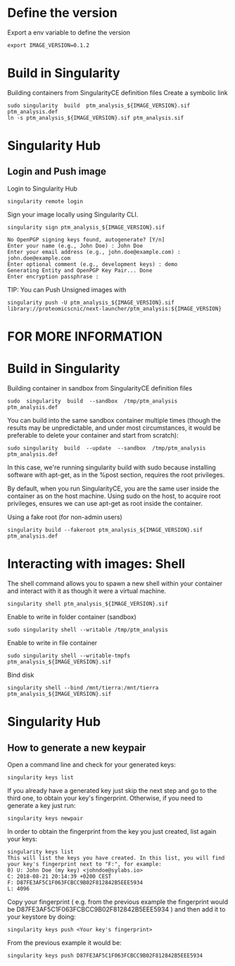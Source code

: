 # Define the version

Export a env variable to define the version
```
export IMAGE_VERSION=0.1.2
```

# Build in Singularity

Building containers from SingularityCE definition files
Create a symbolic link
```
sudo singularity  build  ptm_analysis_${IMAGE_VERSION}.sif  ptm_analysis.def
ln -s ptm_analysis_${IMAGE_VERSION}.sif ptm_analysis.sif
```

# Singularity Hub

## Login and Push image

Login to Singularity Hub
```
singularity remote login
```

Sign your image locally using Singularity CLI.
```
singularity sign ptm_analysis_${IMAGE_VERSION}.sif

No OpenPGP signing keys found, autogenerate? [Y/n]
Enter your name (e.g., John Doe) : John Doe
Enter your email address (e.g., john.doe@example.com) : john.doe@example.com
Enter optional comment (e.g., development keys) : demo
Generating Entity and OpenPGP Key Pair... Done
Enter encryption passphrase :
```

TIP: You can Push Unsigned images with 
```
singularity push -U ptm_analysis_${IMAGE_VERSION}.sif library://proteomicscnic/next-launcher/ptm_analysis:${IMAGE_VERSION}
```



<!-- 
I HAVE TO DO THE FOLLOWING STEP ???
Verifying an image is quite easy, just run the verify command within your terminal.
```
singularity verify ptm_analysis_${IMAGE_VERSION}.sif

Verifying image: image.sif
Data integrity checked, authentic and signed by:
John Doe <john.doe@example.com>, KeyID 284972D6D4FC6713
```


Push image
```
singularity push ptm_analysis_${IMAGE_VERSION}.sif library://proteomicscnic/next-launcher/ptm_analysis:${IMAGE_VERSION}
``` -->




# FOR MORE INFORMATION

# Build in Singularity

Building container in sandbox from SingularityCE definition files
```
sudo  singularity  build  --sandbox  /tmp/ptm_analysis    ptm_analysis.def
```

You can build into the same sandbox container multiple times (though the results may be unpredictable, and under most circumstances, it would be preferable to delete your container and start from scratch):
```
sudo singularity  build  --update  --sandbox  /tmp/ptm_analysis  ptm_analysis.def
```

In this case, we're running singularity build with sudo because installing software with apt-get, as in the %post section, requires the root privileges.

By default, when you run SingularityCE, you are the same user inside the container as on the host machine. Using sudo on the host, to acquire root privileges, ensures we can use apt-get as root inside the container.

Using a fake root (for non-admin users)
```
singularity build --fakeroot ptm_analysis_${IMAGE_VERSION}.sif ptm_analysis.def
```

# Interacting with images: Shell
The shell command allows you to spawn a new shell within your container and interact with it as though it were a virtual machine.

```
singularity shell ptm_analysis_${IMAGE_VERSION}.sif
```

Enable to write in folder container (sandbox)
```
sudo singularity shell --writable /tmp/ptm_analysis
```

Enable to write in file container
```
sudo singularity shell --writable-tmpfs ptm_analysis_${IMAGE_VERSION}.sif
```

Bind disk
```
singularity shell --bind /mnt/tierra:/mnt/tierra ptm_analysis_${IMAGE_VERSION}.sif
```

# Singularity Hub

## How to generate a new keypair

Open a command line and check for your generated keys:
```
singularity keys list
```

If you already have a generated key just skip the next step and go to the third one, to obtain your key's fingerprint. Otherwise, if you need to generate a key just run:
```
singularity keys newpair
```

In order to obtain the fingerprint from the key you just created, list again your keys:
```
singularity keys list
This will list the keys you have created. In this list, you will find your key's fingerprint next to "F:", for example:
0) U: John Doe (my key) <johndoe@sylabs.io>
C: 2018-08-21 20:14:39 +0200 CEST
F: D87FE3AF5C1F063FCBCC9B02F812842B5EEE5934
L: 4096
```

Copy your fingerprint ( e.g. from the previous example the fingerprint would be D87FE3AF5C1F063FCBCC9B02F812842B5EEE5934 ) and then add it to your keystore by doing:
```
singularity keys push <Your key's fingerprint>
```

From the previous example it would be:
```
singularity keys push D87FE3AF5C1F063FCBCC9B02F812842B5EEE5934
```

